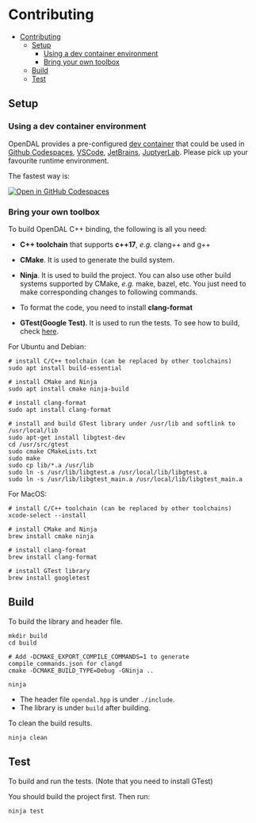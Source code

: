 # Contributing

- [Contributing](#contributing)
  - [Setup](#setup)
    - [Using a dev container environment](#using-a-dev-container-environment)
    - [Bring your own toolbox](#bring-your-own-toolbox)
  - [Build](#build)
  - [Test](#test)

## Setup

### Using a dev container environment

OpenDAL provides a pre-configured [dev container](https://containers.dev/) that could be used in [Github Codespaces](https://github.com/features/codespaces), [VSCode](https://code.visualstudio.com/), [JetBrains](https://www.jetbrains.com/remote-development/gateway/), [JuptyerLab](https://jupyterlab.readthedocs.io/en/stable/). Please pick up your favourite runtime environment.

The fastest way is:

[![Open in GitHub Codespaces](https://github.com/codespaces/badge.svg)](https://codespaces.new/apache/incubator-opendal?quickstart=1&machine=standardLinux32gb)

### Bring your own toolbox

To build OpenDAL C++ binding, the following is all you need:

- **C++ toolchain** that supports **c++17**, _e.g._ clang++ and g++

- **CMake**. It is used to generate the build system.

- **Ninja**. It is used to build the project. You can also use other build systems supported by CMake, _e.g._ make, bazel, etc. You just need to make corresponding changes to following commands.

- To format the code, you need to install **clang-format**

- **GTest(Google Test)**. It is used to run the tests. To see how to build, check [here](https://github.com/google/googletest).

For Ubuntu and Debian:

```shell
# install C/C++ toolchain (can be replaced by other toolchains)
sudo apt install build-essential

# install CMake and Ninja
sudo apt install cmake ninja-build

# install clang-format
sudo apt install clang-format

# install and build GTest library under /usr/lib and softlink to /usr/local/lib
sudo apt-get install libgtest-dev
cd /usr/src/gtest
sudo cmake CMakeLists.txt
sudo make
sudo cp lib/*.a /usr/lib
sudo ln -s /usr/lib/libgtest.a /usr/local/lib/libgtest.a
sudo ln -s /usr/lib/libgtest_main.a /usr/local/lib/libgtest_main.a
```

For MacOS:

```shell
# install C/C++ toolchain (can be replaced by other toolchains)
xcode-select --install

# install CMake and Ninja
brew install cmake ninja

# install clang-format
brew install clang-format

# install GTest library
brew install googletest
```

## Build

To build the library and header file.

```shell
mkdir build
cd build

# Add -DCMAKE_EXPORT_COMPILE_COMMANDS=1 to generate compile_commands.json for clangd
cmake -DCMAKE_BUILD_TYPE=Debug -GNinja .. 

ninja
```

- The header file `opendal.hpp` is under `./include`.
- The library is under `build` after building.

To clean the build results.

```shell
ninja clean
```

## Test

To build and run the tests. (Note that you need to install GTest)

You should build the project first. Then run:

```shell
ninja test
```
